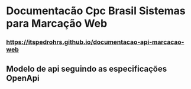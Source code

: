 # Documentacão Cpc Brasil Sistemas para Marcação Web

### https://itspedrohrs.github.io/documentacao-api-marcacao-web

## Modelo de api seguindo as especificações OpenApi



